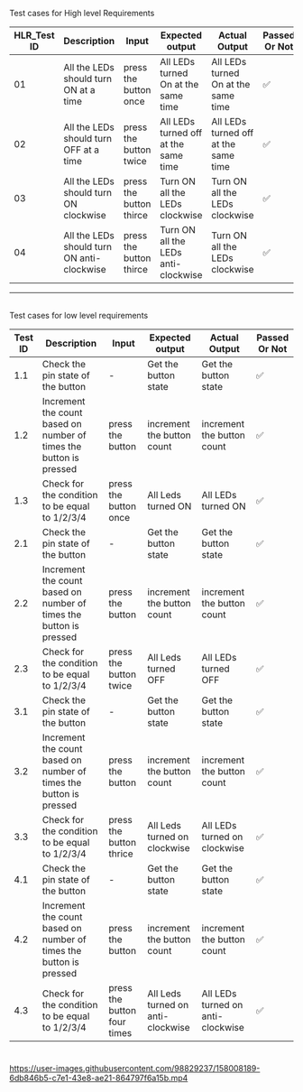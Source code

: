 Test cases for High level Requirements

| HLR_Test ID | Description | Input | Expected output | Actual Output | Passed Or Not |
| --- | --- | --- | --- | --- | --- |
| 01 | All the LEDs should turn ON at a time | press the button once | All LEDs turned On at the same time | All LEDs turned On at the same time | ✅ |
| 02 | All the LEDs should turn OFF at a time | press the button twice| All LEDs turned off at the same time | All LEDs turned off at the same time | ✅ |
| 03 | All the LEDs should turn ON clockwise | press the button thirce| Turn ON all the LEDs clockwise | Turn ON all the LEDs clockwise|✅ |
| 04 | All the LEDs should turn ON anti-clockwise | press the button thirce| Turn ON all the LEDs anti-clockwise | Turn ON all the LEDs clockwise| ✅ |
-----------------------------------------------------------------------
<br>
Test cases for low  level requirements

| Test ID | Description | Input | Expected output | Actual Output | Passed Or Not |
| --- | --- | --- | --- | --- | --- |
| 1.1 | Check the pin state of the button | -  | Get the button state | Get the button state | ✅ |
| 1.2 | Increment the count based on number of times the button is pressed | press the button| increment the button count| increment the button count | ✅ |
| 1.3 | Check for the condition to be equal to 1/2/3/4| press the button once| All Leds turned ON| All LEDs turned ON|✅ |
| 2.1 | Check the pin state of the button | -  | Get the button state | Get the button state | ✅ |
| 2.2 | Increment the count based on number of times the button is pressed | press the button| increment the button count| increment the button count | ✅ |
| 2.3 | Check for the condition to be equal to 1/2/3/4| press the button twice| All Leds turned OFF | All LEDs turned OFF |✅ |
| 3.1 | Check the pin state of the button | -  | Get the button state | Get the button state | ✅ |
| 3.2 | Increment the count based on number of times the button is pressed | press the button| increment the button count| increment the button count | ✅ |
| 3.3 | Check for the condition to be equal to 1/2/3/4| press the button thrice| All Leds turned on clockwise| All LEDs turned on clockwise|✅ |
| 4.1 | Check the pin state of the button | -  | Get the button state | Get the button state | ✅ |
| 4.2 | Increment the count based on number of times the button is pressed | press the button| increment the button count| increment the button count | ✅ |
| 4.3 | Check for the condition to be equal to 1/2/3/4| press the button four times| All Leds turned on anti-clockwise| All LEDs turned on anti-clockwise|✅ |
#
#
https://user-images.githubusercontent.com/98829237/158008189-6db846b5-c7e1-43e8-ae21-864797f6a15b.mp4
